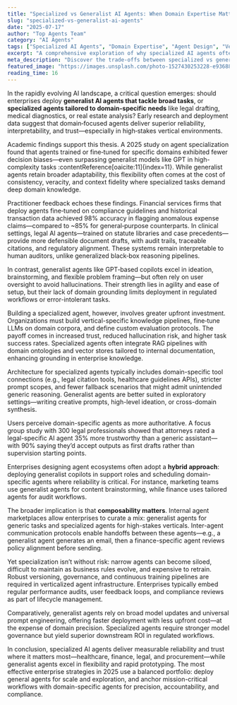 ```yaml
---
title: "Specialized vs Generalist AI Agents: When Domain Expertise Matters"
slug: "specialized-vs-generalist-ai-agents"
date: "2025-07-17"
author: "Top Agents Team"
category: "AI Agents"
tags: ["Specialized AI Agents", "Domain Expertise", "Agent Design", "Vertical AI", "Enterprise Tools"]
excerpt: "A comprehensive exploration of why specialized AI agents often outperform generalist assistants in vertical domains—and how enterprises can design effective strategies around them."
meta_description: "Discover the trade‑offs between specialized vs generalist AI agents. Learn why domain‑focused agents deliver higher reliability, and how to build them effectively."
featured_image: "https://images.unsplash.com/photo-1527430253228-e93688616381?w=800"
reading_time: 16
---
```


In the rapidly evolving AI landscape, a critical question emerges: should enterprises deploy **generalist AI agents that tackle broad tasks**, or **specialized agents tailored to domain-specific needs** like legal drafting, medical diagnostics, or real estate analysis? Early research and deployment data suggest that domain‑focused agents deliver superior reliability, interpretability, and trust—especially in high‑stakes vertical environments.

Academic findings support this thesis. A 2025 study on agent specialization found that agents trained or fine‑tuned for specific domains exhibited fewer decision biases—even surpassing generalist models like GPT in high-complexity tasks :contentReference[oaicite:11]{index=11}. While generalist agents retain broader adaptability, this flexibility often comes at the cost of consistency, veracity, and context fidelity where specialized tasks demand deep domain knowledge.

Practitioner feedback echoes these findings. Financial services firms that deploy agents fine‑tuned on compliance guidelines and historical transaction data achieved 98% accuracy in flagging anomalous expense claims—compared to ~85% for general‑purpose counterparts. In clinical settings, legal AI agents—trained on statute libraries and case precedents—provide more defensible document drafts, with audit trails, traceable citations, and regulatory alignment. These systems remain interpretable to human auditors, unlike generalized black‑box reasoning pipelines.

In contrast, generalist agents like GPT‑based copilots excel in ideation, brainstorming, and flexible problem framing—but often rely on user oversight to avoid hallucinations. Their strength lies in agility and ease of setup, but their lack of domain grounding limits deployment in regulated workflows or error-intolerant tasks.

Building a specialized agent, however, involves greater upfront investment. Organizations must build vertical-specific knowledge pipelines, fine‑tune LLMs on domain corpora, and define custom evaluation protocols. The payoff comes in increased trust, reduced hallucination risk, and higher task success rates. Specialized agents often integrate RAG pipelines with domain ontologies and vector stores tailored to internal documentation, enhancing grounding in enterprise knowledge.

Architecture for specialized agents typically includes domain-specific tool connections (e.g., legal citation tools, healthcare guidelines APIs), stricter prompt scopes, and fewer fallback scenarios that might admit unintended generic reasoning. Generalist agents are better suited in exploratory settings—writing creative prompts, high-level ideation, or cross-domain synthesis.

Users perceive domain-specific agents as more authoritative. A focus group study with 300 legal professionals showed that attorneys rated a legal-specific AI agent 35% more trustworthy than a generic assistant—with 90% saying they’d accept outputs as first drafts rather than supervision starting points.

Enterprises designing agent ecosystems often adopt a **hybrid approach**: deploying generalist copilots in support roles and scheduling domain-specific agents where reliability is critical. For instance, marketing teams use generalist agents for content brainstorming, while finance uses tailored agents for audit workflows.

The broader implication is that **composability matters**. Internal agent marketplaces allow enterprises to curate a mix: generalist agents for generic tasks and specialized agents for high-stakes verticals. Inter-agent communication protocols enable handoffs between these agents—e.g., a generalist agent generates an email, then a finance-specific agent reviews policy alignment before sending.

Yet specialization isn’t without risk: narrow agents can become siloed, difficult to maintain as business rules evolve, and expensive to retrain. Robust versioning, governance, and continuous training pipelines are required in verticalized agent infrastructure. Enterprises typically embed regular performance audits, user feedback loops, and compliance reviews as part of lifecycle management.

Comparatively, generalist agents rely on broad model updates and universal prompt engineering, offering faster deployment with less upfront cost—at the expense of domain precision. Specialized agents require stronger model governance but yield superior downstream ROI in regulated workflows.

In conclusion, specialized AI agents deliver measurable reliability and trust where it matters most—healthcare, finance, legal, and procurement—while generalist agents excel in flexibility and rapid prototyping. The most effective enterprise strategies in 2025 use a balanced portfolio: deploy general agents for scale and exploration, and anchor mission-critical workflows with domain-specific agents for precision, accountability, and compliance.


